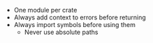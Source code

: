 - One module per crate
- Always add context to errors before returning
- Always import symbols before using them
  - Never use absolute paths
